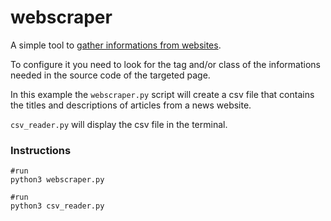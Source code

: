 # webscraper

A simple tool to [gather informations from websites](https://en.wikipedia.org/wiki/Web_scraping).

To configure it you need to look for the tag and/or class of the informations needed in the source code of the targeted page.

In this example the ```webscraper.py``` script will create a csv file that contains the titles and descriptions of articles from a news website.

```csv_reader.py``` will display the csv file in the terminal.

### Instructions

```shell
#run
python3 webscraper.py
```
```shell
#run
python3 csv_reader.py
```
